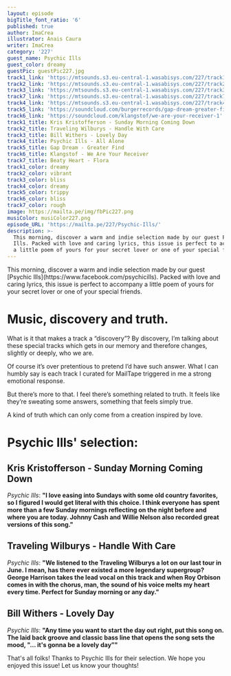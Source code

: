 ```yaml
---
layout: episode
bigTitle_font_ratio: '6'
published: true
author: ImaCrea
illustrator: Anais Caura
writer: ImaCrea
category: '227'
guest_name: Psychic Ills
guest_color: dreamy
guestPic: guestPic227.jpg
track1_link: 'https://mtsounds.s3.eu-central-1.wasabisys.com/227/track1.mp3'
track2_link: 'https://mtsounds.s3.eu-central-1.wasabisys.com/227/track2.mp3'
track3_link: 'https://mtsounds.s3.eu-central-1.wasabisys.com/227/track3.mp3'
track7_link: 'https://mtsounds.s3.eu-central-1.wasabisys.com/227/track7.mp3'
track4_link: 'https://mtsounds.s3.eu-central-1.wasabisys.com/227/track4.mp3'
track5_link: 'https://soundcloud.com/burgerrecords/gap-dream-greater-find'
track6_link: 'https://soundcloud.com/klangstof/we-are-your-receiver-1'
track1_title: Kris Kristofferson - Sunday Morning Coming Down
track2_title: Traveling Wilburys - Handle With Care
track3_title: Bill Withers - Lovely Day
track4_title: Psychic Ills - All Alone
track5_title: Gap Dream - Greater Find
track6_title: Klangstof - We Are Your Receiver
track7_title: Beaty Heart - Flora
track1_color: dreamy
track2_color: vibrant
track3_color: bliss
track4_color: dreamy
track5_color: trippy
track6_color: bliss
track7_color: rough
image: https://mailta.pe/img/fbPic227.png
musiColor: musiColor227.png
episode_URL: 'https://mailta.pe/227/Psychic-Ills/'
description: >-
  This morning, discover a warm and indie selection made by our guest Psychic
  Ills. Packed with love and caring lyrics, this issue is perfect to accompagny
  a little poem of yours for your secret lover or one of your special friends.
---
```

<p id="introduction">This morning, discover a warm and indie selection made by our guest [Psychic Ills](https://www.facebook.com/psychicills). Packed with love and caring lyrics, this issue is perfect to accompany a little poem of yours for your secret lover or one of your special friends.</p>

# Music, discovery and truth.

What is it that makes a track a “discovery”? By discovery, I’m talking about these special tracks which gets in our memory and therefore changes, slightly or deeply, who we are.

Of course it’s over pretentious to pretend I’d have such answer. What I can humbly say is each track I curated for MailTape triggered in me a strong emotional response.

But there’s more to that. I feel there’s something related to truth. It feels like they’re sweating some answers, something that feels simply true.

A kind of truth which can only come from a creation inspired by love.

# Psychic Ills' selection:

## Kris Kristofferson - Sunday Morning Coming Down
_Psychic Ills_: **"**I love easing into Sundays with some old country favorites, so I figured I would get literal with this choice. I think everyone has spent more than a few Sunday mornings reflecting on the night before and where you are today. Johnny Cash and Willie Nelson also recorded great versions of this song.**"**

## Traveling Wilburys - Handle With Care
_Psychic Ills_: **"**We listened to the Traveling Wilburys a lot on our last tour in June. I mean, has there ever existed a more legendary supergroup? George Harrison takes the lead vocal on this track and when Roy Orbison comes in with the chorus, man, the sound of his voice melts my heart every time. Perfect for Sunday morning or any day.**"**

## Bill Withers - Lovely Day
_Psychic Ills_: **"**Any time you want to start the day out right, put this song on. The laid back groove and classic bass line that opens the song sets the mood, "... it's gonna be a lovely day”**"**

<p id="outroduction">That's all folks! Thanks to Psychic Ills for their selection. We hope you enjoyed this issue! Let us know your thoughts!</p>
